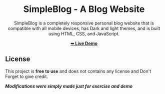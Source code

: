 <div align="center">

# SimpleBlog - A Blog Website

SimpleBlog is a completely responsive personal blog website that is compatible with all mobile devices, has Dark and light themes, and is built using HTML, CSS, and JavaScript.

 <a href="[https://codingstella.github.io/personal-blog-website](http://htmlpreview.github.io/?https://github.com/AathanRW/personal-blog-website/blob/076487bf8f2d0f6cde14f7cf8810ae6b493e507c/index.html)/"><strong>➥ Live Demo</strong></a> 
 
 </div>

## License

This project is **free to use** and does not contains any license and Don't Forget to give credit.

___Modifications were simply made just for exercise and demo___
